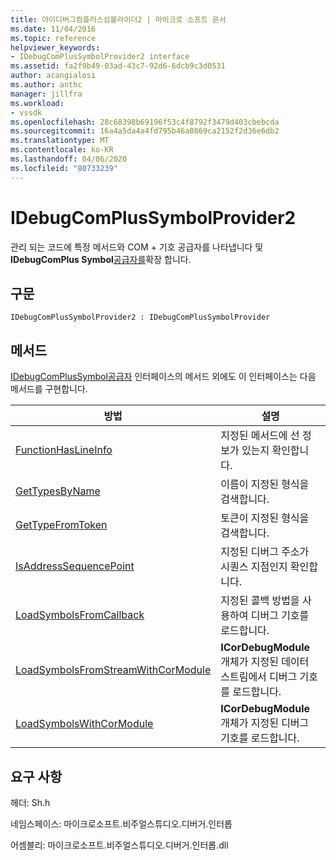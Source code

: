 ```yaml
---
title: 아이디버그컴플러스심볼라이더2 | 마이크로 소프트 문서
ms.date: 11/04/2016
ms.topic: reference
helpviewer_keywords:
- IDebugComPlusSymbolProvider2 interface
ms.assetid: fa2f9b49-03ad-43c7-92d6-6dcb9c3d0531
author: acangialosi
ms.author: anthc
manager: jillfra
ms.workload:
- vssdk
ms.openlocfilehash: 28c68398b69196f53c4f8792f3479d403cbebcda
ms.sourcegitcommit: 16a4a5da4a4fd795b46a0869ca2152f2d36e6db2
ms.translationtype: MT
ms.contentlocale: ko-KR
ms.lasthandoff: 04/06/2020
ms.locfileid: "80733239"
---
```

# <a name="idebugcomplussymbolprovider2"></a>IDebugComPlusSymbolProvider2
관리 되는 코드에 특정 메서드와 COM + 기호 공급자를 나타냅니다 및 **IDebugComPlus Symbol**[공급자를](../../../extensibility/debugger/reference/idebugcomplussymbolprovider.md)확장 합니다.

## <a name="syntax"></a>구문

```
IDebugComPlusSymbolProvider2 : IDebugComPlusSymbolProvider
```

## <a name="methods"></a>메서드
 [IDebugComPlusSymbol공급자](../../../extensibility/debugger/reference/idebugcomplussymbolprovider.md) 인터페이스의 메서드 외에도 이 인터페이스는 다음 메서드를 구현합니다.

|방법|설명|
|------------|-----------------|
|[FunctionHasLineInfo](../../../extensibility/debugger/reference/idebugcomplussymbolprovider2-functionhaslineinfo.md)|지정된 메서드에 선 정보가 있는지 확인합니다.|
|[GetTypesByName](../../../extensibility/debugger/reference/idebugcomplussymbolprovider2-gettypesbyname.md)|이름이 지정된 형식을 검색합니다.|
|[GetTypeFromToken](../../../extensibility/debugger/reference/idebugcomplussymbolprovider2-gettypefromtoken.md)|토큰이 지정된 형식을 검색합니다.|
|[IsAddressSequencePoint](../../../extensibility/debugger/reference/idebugcomplussymbolprovider2-isaddresssequencepoint.md)|지정된 디버그 주소가 시퀀스 지점인지 확인합니다.|
|[LoadSymbolsFromCallback](../../../extensibility/debugger/reference/idebugcomplussymbolprovider2-loadsymbolsfromcallback.md)|지정된 콜백 방법을 사용하여 디버그 기호를 로드합니다.|
|[LoadSymbolsFromStreamWithCorModule](../../../extensibility/debugger/reference/idebugcomplussymbolprovider2-loadsymbolsfromstreamwithcormodule.md)|**ICorDebugModule** 개체가 지정된 데이터 스트림에서 디버그 기호를 로드합니다.|
|[LoadSymbolsWithCorModule](../../../extensibility/debugger/reference/idebugcomplussymbolprovider2-loadsymbolswithcormodule.md)|**ICorDebugModule** 개체가 지정된 디버그 기호를 로드합니다.|

## <a name="requirements"></a>요구 사항
 헤더: Sh.h

 네임스페이스: 마이크로소프트.비주얼스튜디오.디버거.인터롭

 어셈블리: 마이크로소프트.비주얼스튜디오.디버거.인터롭.dll
